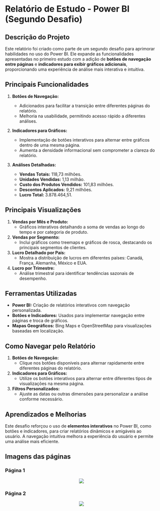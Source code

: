 # Relatório de Estudo - Power BI (Segundo Desafio)

## Descrição do Projeto
Este relatório foi criado como parte de um segundo desafio para aprimorar habilidades no uso do Power BI. Ele expande as funcionalidades apresentadas no primeiro estudo com a adição de **botões de navegação entre páginas** e **indicadores para exibir gráficos adicionais**, proporcionando uma experiência de análise mais interativa e intuitiva.

## Principais Funcionalidades
1. **Botões de Navegação:**
   - Adicionados para facilitar a transição entre diferentes páginas do relatório.
   - Melhoria na usabilidade, permitindo acesso rápido a diferentes análises.

2. **Indicadores para Gráficos:**
   - Implementação de botões interativos para alternar entre gráficos dentro de uma mesma página.
   - Aumenta a densidade informacional sem comprometer a clareza do relatório.

3. **Análises Detalhadas:**
   - **Vendas Totais:** 118,73 milhões.
   - **Unidades Vendidas:** 1,13 milhão.
   - **Custo dos Produtos Vendidos:** 101,83 milhões.
   - **Descontos Aplicados:** 9,21 milhões.
   - **Lucro Total:** 3.878.464,51.

## Principais Visualizações
1. **Vendas por Mês e Produto:**
   - Gráficos interativos detalhando a soma de vendas ao longo do tempo e por categoria de produto.
2. **Vendas por Segmento:**
   - Inclui gráficos como treemaps e gráficos de rosca, destacando os principais segmentos de clientes.
3. **Lucro Detalhado por País:**
   - Mostra a distribuição de lucros em diferentes países: Canadá, França, Alemanha, México e EUA.
4. **Lucro por Trimestre:**
   - Análise trimestral para identificar tendências sazonais de desempenho.

## Ferramentas Utilizadas
- **Power BI:** Criação de relatórios interativos com navegação personalizada.
- **Botões e Indicadores:** Usados para implementar navegação entre páginas e troca de gráficos.
- **Mapas Geográficos:** Bing Maps e OpenStreetMap para visualizações baseadas em localização.

## Como Navegar pelo Relatório
1. **Botões de Navegação:**
   - Clique nos botões disponíveis para alternar rapidamente entre diferentes páginas do relatório.
2. **Indicadores para Gráficos:**
   - Utilize os botões interativos para alternar entre diferentes tipos de visualizações na mesma página.
3. **Filtros Personalizados:**
   - Ajuste as datas ou outras dimensões para personalizar a análise conforme necessário.

## Aprendizados e Melhorias
Este desafio reforçou o uso de **elementos interativos** no Power BI, como botões e indicadores, para criar relatórios dinâmicos e amigáveis ao usuário. A navegação intuitiva melhora a experiência do usuário e permite uma análise mais eficiente.

## Imagens das páginas
### Página 1
<div align="center">
  <img src="https://github.com/WenFra005/PowerBI_Relatorio_personalizado/blob/main/imagens/bi%20p1.png"/>
</div>

### Página 2
<div align="center">
  <img src="https://github.com/WenFra005/PowerBI_Relatorio_personalizado/blob/main/imagens/bi%20p2.png"/>
</div>
